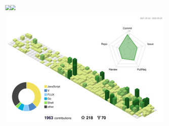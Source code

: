 <img src="https://miro.medium.com/max/800/1*BivnuZyfCZOJpBLqg62MOQ.gif" width=300><img src="https://qxip.net/images/qxip_logo.png" width=500>

![](./profile-3d-contrib/profile-green-animate.svg)

<!--
**lmangani/lmangani** is a ✨ _special_ ✨ repository because its `README.md` (this file) appears on your GitHub profile.

Here are some ideas to get you started:

- 🔭 I’m currently working on ...
- 🌱 I’m currently learning ...
- 👯 I’m looking to collaborate on ...
- 🤔 I’m looking for help with ...
- 💬 Ask me about ...
- 📫 How to reach me: ...
- 😄 Pronouns: ...
- ⚡ Fun fact: ...
-->
